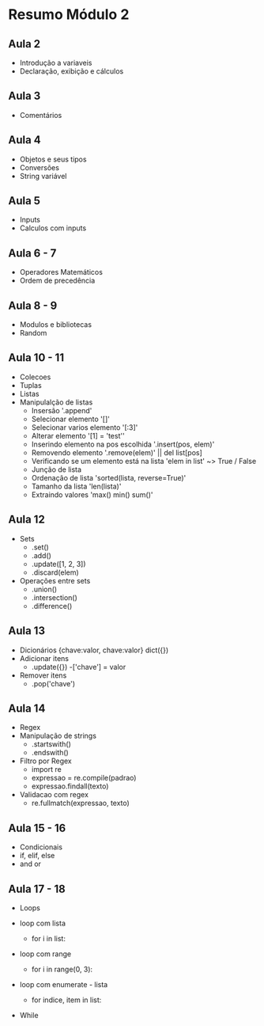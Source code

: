 # Resumo Módulo 2

## Aula 2

- Introdução a variaveis
- Declaração, exibição e cálculos

## Aula 3

- Comentários

## Aula 4

- Objetos e seus tipos
- Conversões
- String variável

## Aula 5

- Inputs
- Calculos com inputs

## Aula 6 - 7

- Operadores Matemáticos
- Ordem de precedência

## Aula 8 - 9

- Modulos e bibliotecas
- Random

## Aula 10 - 11

- Colecoes
- Tuplas
- Listas
- Manipulalção de listas
    - Insersão '.append'
    - Selecionar elemento '[]'
    - Selecionar varios elemento '[:3]'
    - Alterar elemento '[1] = 'test''
    - Inserindo elemento na pos escolhida '.insert(pos, elem)'
    - Removendo elemento '.remove(elem)' || del list[pos]
    - Verificando se um elemento está na lista 'elem in list' ~> True / False
    - Junção de lista
    - Ordenação de lista 'sorted(lista, reverse=True)'
    - Tamanho da lista 'len(lista)'
    - Extraindo valores 'max() min() sum()'

## Aula 12

- Sets
    - .set()
    - .add()
    - .update([1, 2, 3])
    - .discard(elem)
- Operações entre sets
    - .union()
    - .intersection()
    - .difference()

## Aula 13

- Dicionários {chave:valor, chave:valor} dict({})
- Adicionar itens 
    - .update({})
    -['chave'] = valor
- Remover itens
    - .pop('chave')

## Aula 14

- Regex
- Manipulação de strings
    - .startswith()
    - .endswith()
- Filtro por Regex
    - import re
    - expressao = re.compile(padrao)
    - expressao.findall(texto)
- Validacao com regex
    - re.fullmatch(expressao, texto)

## Aula 15 - 16

- Condicionais
- if, elif, else
- and or

## Aula 17 - 18

- Loops
- loop com lista
    - for i in list:
- loop com range
    - for i in range(0, 3):
- loop com enumerate - lista
    - for indice, item in list:

- While